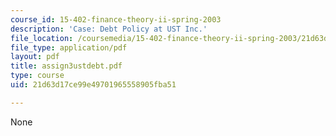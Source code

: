 ```yaml
---
course_id: 15-402-finance-theory-ii-spring-2003
description: 'Case: Debt Policy at UST Inc.'
file_location: /coursemedia/15-402-finance-theory-ii-spring-2003/21d63d17ce99e49701965558905fba51_assign3ustdebt.pdf
file_type: application/pdf
layout: pdf
title: assign3ustdebt.pdf
type: course
uid: 21d63d17ce99e49701965558905fba51

---
```

None